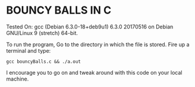# BOUNCY BALLS IN C  

Tested On:
gcc (Debian 6.3.0-18+deb9u1) 6.3.0 20170516 on Debian GNU/Linux 9 (stretch) 64-bit.  
  
To run the program, Go to the directory in which the file is stored. Fire up a terminal and type:  
```
gcc bouncyBalls.c && ./a.out
```
  
I encourage you to go on and tweak around with this code on your local machine.
